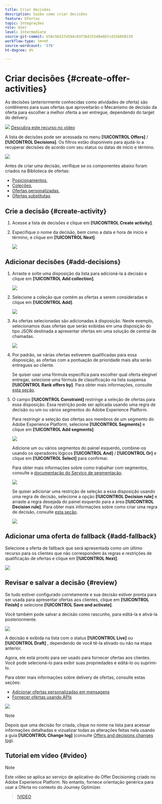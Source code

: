 ```yaml
---
title: Criar decisões
description: Saiba como criar decisões
feature: Ofertas
topic: Integrações
role: User
level: Intermediate
source-git-commit: b58c5b527e594c03f3b415549e6b7cd15b050139
workflow-type: tm+mt
source-wordcount: '576'
ht-degree: 4%

---
```


# Criar decisões {#create-offer-activities}

As decisões (anteriormente conhecidas como atividades de oferta) são contêineres para suas ofertas que aproveitarão o Mecanismo de decisão da oferta para escolher a melhor oferta a ser entregue, dependendo do target do delivery.

![](../../assets/do-not-localize/how-to-video.png) [Descubra este recurso no vídeo](#video)

A lista de decisões pode ser acessada no menu **[!UICONTROL Offers]** / **[!UICONTROL Decisions]**. Os filtros estão disponíveis para ajudá-lo a recuperar decisões de acordo com seu status ou datas de início e término.

![](../../assets/activities-list.png)

Antes de criar uma decisão, verifique se os componentes abaixo foram criados na Biblioteca de ofertas:

* [Posicionamentos](../offer-library/creating-placements.md),
* [Coleções](../offer-library/creating-collections.md),
* [Ofertas personalizadas](../offer-library/creating-personalized-offers.md),
* [Ofertas substitutas](../offer-library/creating-fallback-offers.md).

## Crie a decisão {#create-activity}

1. Acesse a lista de decisões e clique em **[!UICONTROL Create activity]**.

1. Especifique o nome da decisão, bem como a data e hora de início e término, e clique em **[!UICONTROL Next]**.

   ![](../../assets/activities-name.png)

## Adicionar decisões {#add-decisions}

1. Arraste e solte uma disposição da lista para adicioná-la à decisão e clique em **[!UICONTROL Add collection]**.

   ![](../../assets/activities-placement.png)

1. Selecione a coleção que contém as ofertas a serem consideradas e clique em **[!UICONTROL Add]**.

   ![](../../assets/activities-collection.png)

1. As ofertas selecionadas são adicionadas à disposição. Neste exemplo, selecionamos duas ofertas que serão exibidas em uma disposição do tipo JSON destinada a apresentar ofertas em uma solução de central de chamadas.

   ![](../../assets/offers-added.png)

1. Por padrão, se várias ofertas estiverem qualificadas para essa disposição, as ofertas com a pontuação de prioridade mais alta serão entregues ao cliente.

   Se quiser usar uma fórmula específica para escolher qual oferta elegível entregar, selecione uma fórmula de classificação na lista suspensa **[!UICONTROL Rank offers by]**. Para obter mais informações, consulte [esta seção](../offer-activities/configure-offer-selection.md).

1. O campo **[!UICONTROL Constraint]** restringe a seleção de ofertas para essa disposição. Essa restrição pode ser aplicada usando uma regra de decisão ou um ou vários segmentos do Adobe Experience Platform.

   Para restringir a seleção das ofertas aos membros de um segmento do Adobe Experience Platform, selecione **[!UICONTROL Segments]** e clique em **[!UICONTROL Add segments]**.

   ![](../../assets/activity_constraint_segment.png)

   Adicione um ou vários segmentos do painel esquerdo, combine-os usando os operadores lógicos **[!UICONTROL And]** / **[!UICONTROL Or]** e clique em **[!UICONTROL Select]** para confirmar.

   Para obter mais informações sobre como trabalhar com segmentos, consulte a [documentação do Serviço de segmentação](https://experienceleague.adobe.com/docs/experience-platform/segmentation/home.html).

   ![](../../assets/activity_constraint_segment2.png)

   Se quiser adicionar uma restrição de seleção a essa disposição usando uma regra de decisão, selecione a opção **[!UICONTROL Decision rule]** e arraste a regra desejada do painel esquerdo para a área **[!UICONTROL Decision rule]**. Para obter mais informações sobre como criar uma regra de decisão, consulte [esta seção](../offer-library/creating-decision-rules.md).

   ![](../../assets/activity_constraint_rule.png)

## Adicionar uma oferta de fallback {#add-fallback}

Selecione a oferta de fallback que será apresentada como um último recurso para os clientes que não correspondem às regras e restrições de qualificação de ofertas e clique em **[!UICONTROL Next]**.

![](../../assets/add-fallback-offer.png)

## Revisar e salvar a decisão {#review}

Se tudo estiver configurado corretamente e sua decisão estiver pronta para ser usada para apresentar ofertas aos clientes, clique em **[!UICONTROL Finish]** e selecione **[!UICONTROL Save and activate]**.

Você também pode salvar a decisão como rascunho, para editá-la e ativá-la posteriormente.

![](../../assets/save-activities.png)

A decisão é exibida na lista com o status **[!UICONTROL Live]** ou **[!UICONTROL Draft]** , dependendo de você tê-la ativado ou não na etapa anterior.

Agora, ele está pronto para ser usado para fornecer ofertas aos clientes. Você pode selecioná-lo para exibir suas propriedades e editá-lo ou suprimi-lo.

Para obter mais informações sobre delivery de ofertas, consulte estas seções:

* [Adicionar ofertas personalizadas em mensagens](../../deliver-personalized-offers.md)
* [Fornecer ofertas usando APIs](../api-reference/decisions-api/deliver-offers.md)

![](../../assets/activities-created.png)

>[!NOTE]
>
>Depois que uma decisão for criada, clique no nome na lista para acessar informações detalhadas e vizualizar todas as alterações feitas nela usando a guia **[!UICONTROL Change log]** (consulte [Offers and decisions changes log](../get-started/user-interface.md#changes-log)).

## Tutorial em vídeo {#video}

>[!NOTE]
>
>Este vídeo se aplica ao serviço de aplicativo do Offer Decisioning criado no Adobe Experience Platform. No entanto, fornece orientação genérica para usar a Oferta no contexto do Journey Optimizer.

>[!VIDEO](https://video.tv.adobe.com/v/329606?quality=12)

